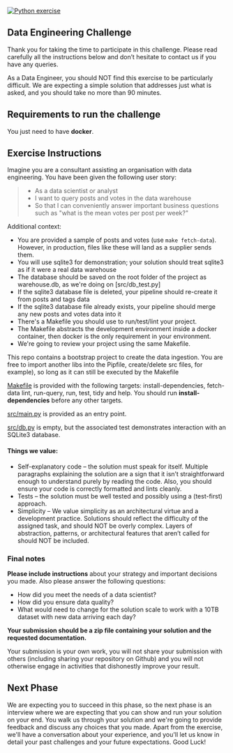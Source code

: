 [![Python exercise](https://github.com/EqualExperts/data-engineering-exercise-python/actions/workflows/python-exercise.yml/badge.svg)](https://github.com/EqualExperts/data-studio-exercise-python-sql/actions/workflows/python-exercise.yml)
## Data Engineering Challenge
Thank you for taking the time to participate in this challenge. Please read carefully all the instructions below and don’t hesitate to contact us if you have any queries.

As a Data Engineer, you should NOT find this exercise to be particularly difficult. 
We are expecting a simple solution that addresses just what is asked, and you should take no more than 90 minutes.

## Requirements to run the challenge

You just need to have **docker**.
## Exercise Instructions 

Imagine you are a consultant assisting an organisation with data engineering.
You have been given the following user story:

> - As a data scientist or analyst
> - I want to query posts and votes in the data warehouse
> - So that I can conveniently answer important business questions such as "what is the mean votes per post per week?"

Additional context:

- You are provided a sample of posts and votes (use ``make fetch-data``). However, in production, files like these will land as a supplier sends them.
- You will use sqlite3 for demonstration; your solution should treat sqlite3 as if it were a real data warehouse
- The database should be saved on the root folder of the project as warehouse.db, as we're doing on [src/db_test.py]
- If the sqlite3 database file is deleted, your pipeline should re-create it from posts and tags data
- If the sqlite3 database file already exists, your pipeline should merge any new posts and votes data into it
- There's a Makefile you should use to run/test/lint your project.
- The Makefile abstracts the development environment inside a docker container, then docker is the only requirement in your environment.
- We're going to review your project using the same Makefile.
  
This repo contains a bootstrap project to create the data ingestion.
You are free to import another libs into the Pipfile, create/delete src files, for example), so long as it can still be executed by the Makefile

[Makefile](Makefile) is provided with the following targets: install-dependencies, fetch-data lint, run-query, run, test, tidy and help. You should run **install-dependencies** before any other targets.

[src/main.py](src/main.py) is provided as an entry point.

[src/db.py](src/db.py) is empty, but the associated test demonstrates interaction with an SQLite3 database.

#### Things we value:
- Self-explanatory code – the solution must speak for itself. Multiple paragraphs explaining the solution are a sign that it isn’t straightforward enough to understand purely by reading the code. Also, you should ensure your code is correctly formatted and lints cleanly.
- Tests – the solution must be well tested and possibly using a (test­-first) approach.
- Simplicity – We value simplicity as an architectural virtue and a development practice. Solutions should reflect the difficulty of the assigned task, and should NOT be overly complex. Layers of abstraction, patterns, or architectural features that aren’t called for should NOT be included.

### Final notes
**Please include instructions** about your strategy and important decisions you made. Also please answer the following questions: 
- How did you meet the needs of a data scientist?
- How did you ensure data quality?
- What would need to change for the solution scale to work with a 10TB dataset with new data arriving each day?

**Your submission should be a zip file containing your solution and the requested documentation.**

Your submission is your own work, you will not share your submission with others (including sharing your repository on Github) and you will not otherwise engage in activities that dishonestly improve your result.

## Next Phase
We are expecting you to succeed in this phase, so the next phase is an interview where we are expecting that you can show and run your solution on your end. 
You walk us through your solution and we're going to provide feedback and discuss any choices that you made.
Apart from the exercise, we'll have a conversation about your experience, and you'll let us know in detail your past challenges and your future expectations. Good Luck!
